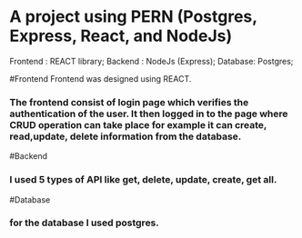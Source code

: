 # A project using PERN (Postgres, Express, React, and NodeJs)
Frontend : REACT library;
Backend : NodeJs (Express);
Database: Postgres;

#Frontend
Frontend was designed using REACT. 

### The frontend consist of login page which verifies the authentication of the user. It then logged in to the page where CRUD operation can take place for example it can create, read,update, delete information from the database.

#Backend
  
### I used 5 types of API like get, delete, update, create, get all.

#Database

### for the database I used postgres.